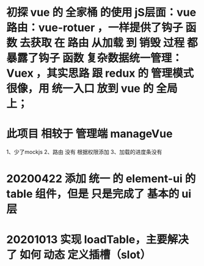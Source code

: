 # 初探 vue 的 全家桶 的使用 jS层面：vue 路由：vue-rotuer ，一样提供了钩子 函数 去获取 在 路由 从加载 到 销毁 过程 都 暴露了钩子 函数 复杂数据统一管理：Vuex ，其实思路 跟 redux 的 管理模式 很像，用 统一入口 放到 vue 的 全局上；

# 此项目 相较于 管理端 manageVue 
1、少了mockjs
2、路由 没有 根据权限添加
3、加载的进度条没有

# 20200422 添加 统一 的 element-ui 的 table 组件，但是 只是完成了 基本的 ui层

# 20201013 实现 loadTable，主要解决了 如何 动态 定义插槽（slot）